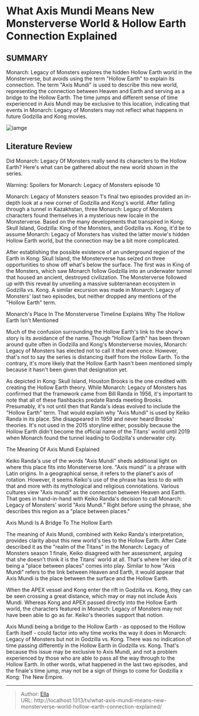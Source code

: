 # What Axis Mundi Means New Monsterverse World &amp; Hollow Earth Connection Explained


## SUMMARY 



  Monarch: Legacy of Monsters explores the hidden Hollow Earth world in the Monsterverse, but avoids using the term &#34;Hollow Earth&#34; to explain its connection.   The term &#34;Axis Mundi&#34; is used to describe this new world, representing the connection between Heaven and Earth and serving as a bridge to the Hollow Earth.   The time jumps and different sense of time experienced in Axis Mundi may be exclusive to this location, indicating that events in Monarch: Legacy of Monsters may not reflect what happens in future Godzilla and Kong movies.  

![iamge](https://static1.srcdn.com/wordpress/wp-content/uploads/2024/01/anna-sawai-as-cate-in-monarch_-legacy-of-monsters-episode-9.jpg)

## Literature Review
Did Monarch: Legacy Of Monsters really send its characters to the Hollow Earth? Here&#39;s what can be gathered about the new world shown in the series.




Warning: Spoilers for Monarch: Legacy of Monsters episode 10




Monarch: Legacy of Monsters season 1&#39;s final two episodes provided an in-depth look at a new corner of Godzilla and Kong&#39;s world. After falling through a tunnel in Kazakhstan, three Monarch: Legacy of Monsters characters found themselves in a mysterious new locale in the Monsterverse. Based on the many developments that transpired in Kong: Skull Island, Godzilla: King of the Monsters, and Godzilla vs. Kong, it&#39;d be to assume Monarch: Legacy of Monsters has visited the latter movie&#39;s hidden Hollow Earth world, but the connection may be a bit more complicated.

After establishing the possible existence of an underground region of the Earth in Kong: Skull Island, the Monsterverse has seized on three opportunities to show off what&#39;s below the surface. The first was in King of the Monsters, which saw Monarch follow Godzilla into an underwater tunnel that housed an ancient, destroyed civilization. The Monsterverse followed up with this reveal by unveiling a massive subterranean ecosystem in Godzilla vs. Kong. A similar excursion was made in Monarch: Legacy of Monsters&#39; last two episodes, but neither dropped any mentions of the &#34;Hollow Earth&#34; term.





 Monarch&#39;s Place In The Monsterverse Timeline Explains Why The Hollow Earth Isn&#39;t Mentioned 
          

Much of the confusion surrounding the Hollow Earth&#39;s link to the show&#39;s story is its avoidance of the name. Though &#34;Hollow Earth&#34; has been thrown around quite often in Godzilla and Kong&#39;s Monsterverse movies, Monarch: Legacy of Monsters has elected not to call it that even once. However, that&#39;s not to say the series is distancing itself from the Hollow Earth. To the contrary, it&#39;s more likely that the Hollow Earth hasn&#39;t been mentioned simply because it hasn&#39;t been given that designation yet.

As depicted in Kong: Skull Island, Houston Brooks is the one credited with creating the Hollow Earth theory. While Monarch: Legacy of Monsters has confirmed that the framework came from Bill Randa in 1956, it&#39;s important to note that all of these flashbacks predate Randa meeting Brooks. Presumably, it&#39;s not until then that Randa&#39;s ideas evolved to include the &#34;Hollow Earth&#34; term. That would explain why &#34;Axis Mundi&#34; is used by Keiko Randa in its place. She disappeared in 1959 and never heard Brooks&#39; theories. It&#39;s not used in the 2015 storyline either, possibly because the Hollow Earth didn&#39;t become the official name of the Titans&#39; world until 2019 when Monarch found the tunnel leading to Godzilla&#39;s underwater city.






 The Meaning Of Axis Mundi Explained 
          

Keiko Randa&#39;s use of the words &#34;Axis Mundi&#34; sheds additional light on where this place fits into Monsterverse lore. &#34;Axis mundi&#34; is a phrase with Latin origins. In a geographical sense, it refers to the planet&#39;s axis of rotation. However, it seems Keiko&#39;s use of the phrase has less to do with that and more with its mythological and religious connotations. Various cultures view &#34;Axis mundi&#34; as the connection between Heaven and Earth. That goes in hand-in-hand with Keiko Randa&#39;s decision to call Monarch: Legacy of Monsters&#39; world &#34;Axis Mundi.&#34; Right before using the phrase, she describes this region as a &#34;place between places.&#34;



 Axis Mundi Is A Bridge To The Hollow Earth 
          




The meaning of Axis Mundi, combined with Keiko Randa&#39;s interpretation, provides clarity about this new world&#39;s ties to the Hollow Earth. After Cate described it as the &#34;realm of the Titans&#34; in the Monarch: Legacy of Monsters season 1 finale, Keiko disagreed with her assessment, arguing that she doesn&#39;t think it is the Titans&#39; world at all. That&#39;s where her idea of it being a &#34;place between places&#34; comes into play. Similar to how &#34;Axis Mundi&#34; refers to the link between Heaven and Earth, it would appear that Axis Mundi is the place between the surface and the Hollow Earth.

When the APEX vessel and Kong enter the rift in Godzilla vs. Kong, they can be seen crossing a great distance, which may or may not include Axis Mundi. Whereas Kong and APEX passed directly into the Hollow Earth world, the characters featured in Monarch: Legacy of Monsters may not have been able to go as far. Keiko&#39;s theories support that notion.

Axis Mundi being a bridge to the Hollow Earth - as opposed to the Hollow Earth itself - could factor into why time works the way it does in Monarch: Legacy of Monsters but not in Godzilla vs. Kong. There was no indication of time passing differently in the Hollow Earth in Godzilla vs. Kong. That&#39;s because this issue may be exclusive to Axis Mundi, and not a problem experienced by those who are able to pass all the way through to the Hollow Earth. In other words, what happened in the last two episodes, and the finale&#39;s time jump, may not be a sign of things to come for Godzilla x Kong: The New Empire.






---

> Author: [Ella](https://instagram.hk.cn/)  
> URL: http://localhost:1313/tv/what-axis-mundi-means-new-monsterverse-world-hollow-earth-connection-explained/  

